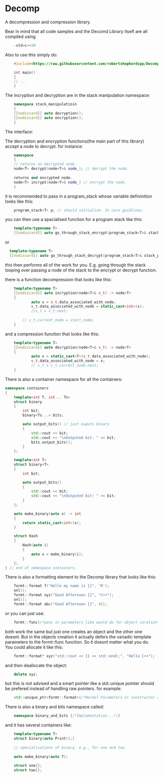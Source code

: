 # Decomp
A decompression and compression library.

Bear in mind that all code samples and the Decomd Library itself are all compiled using
```C++
    -std=c++20
```
 Also to use this simply do:
 ```C++
     #include<https://raw.githubusercontent.com/robertshepherdcpp/Decomp/main/main.cpp>

     int main()
     {
     // ...
     }
 ```
 The incryption and decryption are in the stack manipulation namespace:
 ```C++
     namespace stack_manipulatioin
     {
     [[nodiscard]] auto decryption();
     [[nodiscard]] auto encryption();
     }
``` 
The interface:

The decryption and encryption functions(the main part of this library) accept a node to decrypt. for instance:
```C++
    namespace
    {
    // returns an decrypted node.
    node<T> decrypt(node<T>& node_); // decrypt the node.
    
    returns and encrypted node.
    node<T> incrypt(node<T>& node_) // encrypt the node.
    }
 ```    
it is recommended to pass in a program_stack whose variable defininition looks like this:
```C++
    program_stack<T> p; // should initialize. In core guidlines.
```
you can then use a spacialised function for a program stack like this:
```C++
    template<typename T>
    [[nodiscard]] auto go_through_stack_encrypt(program_stack<T>& stack_p)
  ```
or 
  ```C++  
    template<typename T>
    [[nodiscard]] auto go_through_stack_decrypt(program_stack<T>& stack_p)
```
this then performs all of the work for you. E.g. going through the stack looping over passing a node of the stack to the encrypt or decrypt function.

there is a function decompression that looks like this:
```C++
    template<typename T>
    [[nodiscard]] auto incryption(node<T>& v_t) -> node<T>
    {
            auto x = v_t.data_associated_with_node;
            v_t.data_associated_with_node = static_cast<int>(x);
            //v_t = v_t.next;
        
        // v_t.current_node = start_node;
    }
```
and a compression function that looks like this:
```C++
    template<typename T>
    [[nodiscard]] auto decryption(node<T>& v_t) -> node<T>
    {
            auto x = static_cast<T>(v_t.data_associated_with_node);
            v_t.data_associated_with_node = x;
            // v_t = v_t.current_node.next;
    }
```
There is also a container namespace for all the containers:

```C++
namespace containers
{
    template<int T, int... Ts>
    struct binary
    {
        int bit;
        binary<Ts...> bits; 

        auto output_bits() // just ouputs binary
        {
            std::cout << bit;
            std::cout << "\nOutputed bit: " << bit;
            bits.output_bits();
        }
    };

    template<int T>
    struct binary<T>
    {
        int bit;

        auto output_bits()
        {
            std::cout << bit;
            std::cout << "\nOutputed bit: " << bit;
        }
    };

    auto make_binary(auto x) -> int
    {
        return static_cast<int>(x);
    }

    struct Hash
    {
        Hash(auto i)
        {
            auto x = make_binary(i);
        }
    };
} // end of namespace containers.
```
There is also a formatting element to the Decomp library that looks like this:
```C++
    formt::format f("Hello my name is {}", 'R');
    onl();
    formt::format xyz("Good Afternoon {}", "C++");
    onl();
    formt::format abc("Good Afternoon {}", 42);
```    
or you can just use:
```C++
    formt::func(/*pass in parameters like would do for object coration*/);
```    
both work the same but just one creates an object and the other one doesnt. But in the objects creation it actually defers the variadic template parameters to the formt::func function. So it doesnt matter what you do. You could allocate it like this:
```C++
    formt::format* xyz("std::cout << {} << std::endl;", "Hello C++");
```    
and then deallocate the object:
```C++
    delete xyz;
```    
but this is not advised and a smart pointer like a std::unique pointer should be prefered instead of handling raw pointers. for example:
```C++
    std::unique_ptr<formt::format>(/*Normal Parameters or constructor aguements*/);
```    
There is also a binary and bits namespace called:
```C++
    namespace binary_and_bits {/*Implementation...*/}
```
and it has several containers like:
```C++
    template<typename T>
    struct binary{auto Print();}
    
    // specialisations of binary, e.g., for one and two.
    
    auto make_binary(auto T);
    
    struct one{};
    struct two{};
```
